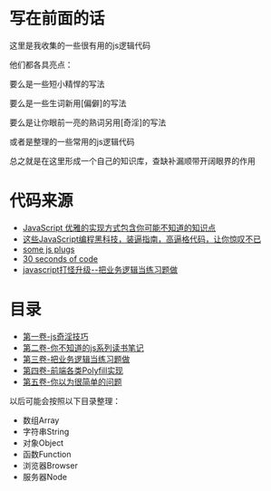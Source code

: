# 写在前面的话

这里是我收集的一些很有用的js逻辑代码

他们都各具亮点：

要么是一些短小精悍的写法

要么是一些生词新用[偏僻]的写法

要么是让你眼前一亮的熟词另用[奇淫]的写法

或者是整理的一些常用的js逻辑代码

总之就是在这里形成一个自己的知识库，查缺补漏顺带开阔眼界的作用

# 代码来源

+ [JavaScript 优雅的实现方式包含你可能不知道的知识点](https://github.com/jawil/blog/issues/30)
+ [这些JavaScript编程黑科技，装逼指南，高逼格代码，让你惊叹不已](https://github.com/jawil/blog/issues/24)
+ [some js plugs](https://github.com/Stevenzwzhai/plugs)
+ [30 seconds of code](https://30secondsofcode.org/)
+ [javascript打怪升级--把业务逻辑当练习题做](https://segmentfault.com/a/1190000012499256)

# 目录
+ [第一卷-js奇淫技巧](./1-第一卷/README.md)
+ [第二卷-你不知道的js系列读书笔记](./2-第二卷/README.md)
+ [第三卷-把业务逻辑当练习题做](./3-第三卷/README.md)
+ [第四卷-前端各类Polyfill实现](./4-第四卷/README.md)
+ [第五卷-你以为很简单的问题](./4-第五卷/README.md)


以后可能会按照以下目录整理：
+ 数组Array
+ 字符串String
+ 对象Object
+ 函数Function
+ 浏览器Browser
+ 服务器Node

